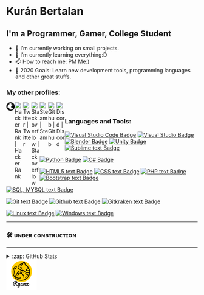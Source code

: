 # Kurán Bertalan 

## I'm a Programmer, Gamer, College Student
- 🔭 I’m currently working on small projects.
- 🌱 I’m currently learning everything:D
- 📫 How to reach me: PM Me:)
- 🥅 2020 Goals: Learn new development tools, programming languages and other great stuffs.

### My other profiles:

[<img align="left" alt="http://ryanx.bss.design" width="22px" src="https://raw.githubusercontent.com/iconic/open-iconic/master/svg/globe.svg" />][website]
[<img align="left" alt="HackerRank | HackerRank" width="22px" src="https://cdn.jsdelivr.net/npm/simple-icons@v3/icons/hackerrank.svg" />][hackerrank]
[<img align="left" alt="Twitter | Twitter" width="22px" src="https://cdn.jsdelivr.net/npm/simple-icons@v3/icons/twitter.svg" />][twitter]
[<img align="left" alt="Stackoverflow | Stackoverflow" width="22px" src="https://cdn.jsdelivr.net/npm/simple-icons@v3/icons/stackoverflow.svg" />][stackoverflow]
[<img align="left" alt="Steam | Steam" width="22px" src="https://cdn.jsdelivr.net/npm/simple-icons@v3/icons/steam.svg" />][steam]
[<img align="left" alt="Github | Github" width="22px" src="https://cdn.jsdelivr.net/npm/simple-icons@v3/icons/github.svg" />][github]
[<img align="left" alt="Discord | Discord" width="22px" src="https://cdn.jsdelivr.net/npm/simple-icons@v3/icons/discord.svg" />][discord]

<br />

### Languages and Tools:

[![Visual Studio Code Badge](https://img.shields.io/badge/-Visual_Studio_Code-3776AB?style=for-the-badge&labelColor=black&logo=visual-studio-code&logoColor=blue)](#)
[![Visual Studio Badge](https://img.shields.io/badge/-Visual_Studio-e535ab?style=for-the-badge&labelColor=black&logo=visual-studio&logoColor=purple)](#)
[![Blender Badge](https://img.shields.io/badge/-Blender-brown?style=for-the-badge&labelColor=black&logo=blender&logoColor=orange)](#)
[![Unity Badge](https://img.shields.io/badge/-Unity-black?style=for-the-badge&labelColor=black&logo=unity&logoColor=white)](#)
[![Sublime text Badge](https://img.shields.io/badge/-Sublime_text-grey?style=for-the-badge&labelColor=black&logo=sublime-text&logoColor=orange)](#)

[![Python Badge](https://img.shields.io/badge/-Python-3776AB?style=for-the-badge&labelColor=black&logo=python&logoColor=blue)](#)
[![C# Badge](https://img.shields.io/badge/-C_Sharp-pink?style=for-the-badge&labelColor=black&logo=c-sharp&logoColor=purple)](#)

[![HTML5 text Badge](https://img.shields.io/badge/-HTML-orange?style=for-the-badge&labelColor=black&logo=html5&logoColor=orange)](#)
[![CSS text Badge](https://img.shields.io/badge/-CSS-blue?style=for-the-badge&labelColor=black&logo=css3&logoColor=blue)](#)
[![PHP text Badge](https://img.shields.io/badge/-PHP-9cf?style=for-the-badge&labelColor=black&logo=php&logoColor=9cf)](#)
[![Bootstrap text Badge](https://img.shields.io/badge/-Bootstrap-purple?style=for-the-badge&labelColor=black&logo=bootstrap&logoColor=purple)](#)

[![SQL, MYSQL text Badge](https://img.shields.io/badge/-SQL--MYSQL-grey?style=for-the-badge&labelColor=black&logo=mysql&logoColor=white)](#)

[![Git text Badge](https://img.shields.io/badge/-Git-important?style=for-the-badge&labelColor=black&logo=git&logoColor=important)](#)
[![Github text Badge](https://img.shields.io/badge/-Github-black?style=for-the-badge&labelColor=black&logo=github&logoColor=white)](#)
[![Gitkraken text Badge](https://img.shields.io/badge/-Gitkraken-cyan?style=for-the-badge&labelColor=black&logo=gitkraken&logoColor=cyan)](#)

[![Linux text Badge](https://img.shields.io/badge/-Linux-black?style=for-the-badge&labelColor=grey&logo=linux&logoColor=white)](#)
[![Windows text Badge](https://img.shields.io/badge/-Windows-blue?style=for-the-badge&labelColor=blue&logo=windows&logoColor=white)](#)


---

### 🛠 ᴜɴᴅᴇʀ ᴄᴏɴsᴛʀᴜᴄᴛɪᴏɴ


---

<details>
  <summary>:zap: GitHub Stats</summary>

  ![Kuran Bertalan github stats](https://github-readme-stats.vercel.app/api?username=Kuran-Bertalan&show_icons=true&theme=tokyonight&custom_title=Kuran-Bertalan-Github-stats:)

</details>

<img src="https://github.com/Kuran-Bertalan/Kuran-Bertalan/blob/main/images/small-logo.png" width="80">

[hackerrank]: https://www.hackerrank.com/Ryanxx
[trello]: https://trello.com/bertalan_kuran
[website]: http://ryanx.bss.design
[steam]: https://steamcommunity.com/id/04Ryanx06/
[twitter]: https://twitter.com/BertalanKuran
[stackoverflow]: https://stackoverflow.com/users/14094570/ryanx?tab=profile
[github]: https://github.com/Kuran-Bertalan
[discord]: https://discord.com
